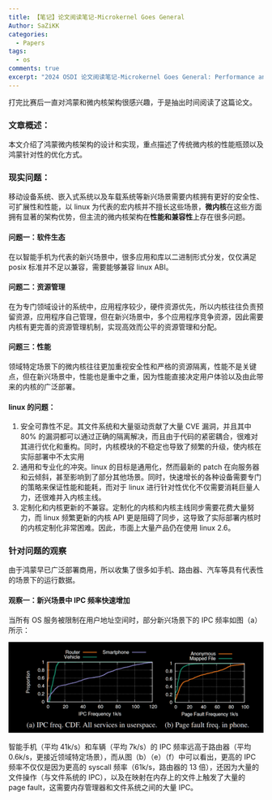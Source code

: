 ```yaml
---
title: 【笔记】论文阅读笔记-Microkernel Goes General
Author: SaZiKK
categories:
  - Papers
tags:
  - os
comments: true
excerpt: "2024 OSDI 论文阅读笔记-Microkernel Goes General: Performance and Compatibility in the HongMeng Production Microkernel"
---
```


打完比赛后一直对鸿蒙和微内核架构很感兴趣，于是抽出时间阅读了这篇论文。

### 文章概述：

本文介绍了鸿蒙微内核架构的设计和实现，重点描述了传统微内核的性能瓶颈以及鸿蒙针对性的优化方式。

### 现实问题：

移动设备系统、嵌入式系统以及车载系统等新兴场景需要内核拥有更好的安全性、可扩展性和性能，以 linux 为代表的宏内核并不擅长这些场景，**微内核**在这些方面拥有显著的架构优势，但主流的微内核架构在**性能和兼容性**上存在很多问题。

#### 问题一：软件生态

在以智能手机为代表的新兴场景中，很多应用和库以二进制形式分发，仅仅满足 posix 标准并不足以兼容，需要能够兼容 linux ABI。

#### 问题二：资源管理

在为专门领域设计的系统中，应用程序较少，硬件资源优先，所以内核往往负责预留资源，应用程序自己管理，但在新兴场景中，多个应用程序竞争资源，因此需要内核有更完善的资源管理机制，实现高效而公平的资源管理和分配。

#### 问题三：性能

领域特定场景下的微内核往往更加重视安全性和严格的资源隔离，性能不是关键点，但在新兴场景中，性能也是重中之重，因为性能直接决定用户体验以及由此带来的内核的广泛部署。

#### linux 的问题：

1. 安全可靠性不足。其文件系统和大量驱动贡献了大量 CVE 漏洞，并且其中 80% 的漏洞都可以通过正确的隔离解决，而且由于代码的紧密耦合，很难对其进行优化和重构。同时，内核模块的不稳定也导致了频繁的升级，使内核在实际部署中不太实用
2. 通用和专业化的冲突。linux 的目标是通用化，然而最新的 patch 在向服务器和云倾斜，甚至影响到了部分其他场景。同时，快速增长的各种设备需要专门的策略来保证性能和能耗，而对于 linux 进行针对性优化不仅需要消耗巨量人力，还很难并入内核主线。
3. 定制化和内核更新的不兼容。定制化的内核和内核主线同步需要花费大量努力，而 linux 频繁更新的内核 API 更是阻碍了同步，这导致了实际部署内核时的内核定制化非常困难。因此，市面上大量产品仍在使用 linux 2.6。

### 针对问题的观察

由于鸿蒙早已广泛部署商用，所以收集了很多如手机、路由器、汽车等具有代表性的场景下的运行数据。

#### 观察一：新兴场景中 IPC 频率快速增加

当所有 OS 服务被限制在用户地址空间时，部分新兴场景下的 IPC 频率如图（a）所示：

![ipc_frequency](../assets/figures/papers/micro-kernel/IPC.png)

智能手机（平均 41k/s）和车辆（平均 7k/s）的 IPC 频率远高于路由器（平均 0.6k/s，更接近领域特定场景），而从图（b）（e）（f）中可以看出，更高的 IPC 频率不仅仅是因为更高的 syscall 频率（61k/s，路由器的 13 倍），还因为大量的文件操作（与文件系统的 IPC），以及在映射在内存上的文件上触发了大量的 page fault，这需要内存管理器和文件系统之间的大量 IPC。

